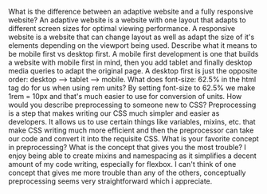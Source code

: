 What is the difference between an adaptive website and a fully responsive website?
    An adaptive website is a website with one layout that adapts to different screen sizes for optimal viewing performance. A responsive website is a website that can change layout as well as adapt the size of it's elements depending on the viewport being used.
Describe what it means to be mobile first vs desktop first.
    A mobile first development is one that builds a website with mobile first in mind, then you add tablet and finally desktop media queries to adapt the original page. A desktop first is just the opposite order: desktop --> tablet --> mobile.
What does font-size: 62.5% in the html tag do for us when using rem units?
    By setting font-size to 62.5% we make 1rem = 10px and that's much easier to use for conversion of units.
How would you describe preprocessing to someone new to CSS?
    Preprocessing is a step that makes writing our CSS much simpler and easier as developers. It allows us to use certain things like variables, mixins, etc. that make CSS writing much more efficient and then the preprocessor can take our code and convert it into the requisite CSS.
What is your favorite concept in preprocessing? What is the concept that gives you the most trouble?
    I enjoy being able to create mixins and namespacing as it simplifies a decent amount of my code writing, especially for flexbox. I can't think of one concept that gives me more trouble than any of the others, conceptually preprocessing seems very straightforward which i appreciate.
